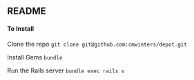 ## README

#### To Install

Clone the repo
`git clone git@github.com:cmwinters/depot.git`

Install Gems
`bundle`

Run the Rails server
`bundle exec rails s`